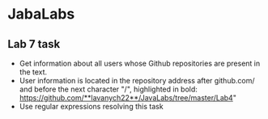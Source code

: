 # JabaLabs
## Lab 7 task
- Get information about all users whose Github repositories are present in the text.
- User information is located in the repository address after github.com/ and before the next character "/", 
 highlighted in bold: https://github.com/**lavanych22**/JavaLabs/tree/master/Lab4"
- Use regular expressions resolving this task
